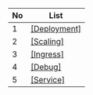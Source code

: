 
No|List
---|---
1|[[Deployment]](https://github.com/phucbone/vault/tree/master/kubernetes/Deployment/Deployment.md)
2|[[Scaling]](https://github.com/phucbone/vault/tree/master/kubernetes/Scaling/Scaling.md)
3|[[Ingress]](https://github.com/phucbone/vault/tree/master/kubernetes/Ingress/ingress.md)
4|[[Debug]](https://github.com/phucbone/vault/tree/master/kubernetes/Debug/Debug.md)
5|[[Service]](https://github.com/phucbone/vault/tree/master/kubernetes/Service/Service.md)
